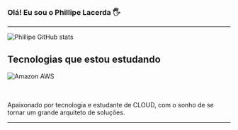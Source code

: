 
### Olá! Eu sou o Phillipe Lacerda 🖐️
----------------------------------------------------------------------------------------------------------------------------------------------------------------
![Phillipe GitHub stats](https://github-readme-stats.vercel.app/api?username=devphillipe&show_icons=true&theme=synthwave)

## Tecnologias que estou estudando

<div style='display in line block'>
  <img  align= 'center' alt='Amazon AWS' src='https://img.shields.io/badge/Amazon_AWS-232F3E?style=for-the-badge&logo=amazon-aws&logoColor=white'/>
</div><br>
<div style='display in line block'>
  <https://img.shields.io/badge/Python-3776AB?style=for-the-badge&logo=python&logoColor=white/>
</div><br>

Apaixonado por tecnologia e estudante de CLOUD, com o sonho de se tornar um grande arquiteto de soluções.

----------------------------------------------------------------------------------------------------------------------------------------------------------------
